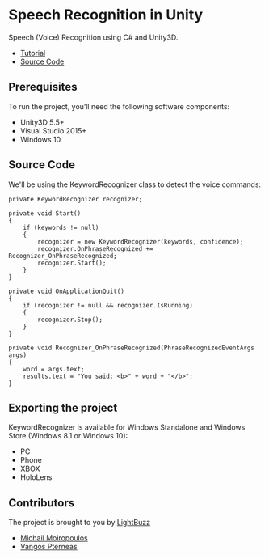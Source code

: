 # Speech Recognition in Unity
Speech (Voice) Recognition using C# and Unity3D.
* [Tutorial](http://lightbuzz.com/speech-recognition-unity/)
* [Source Code](https://github.com/LightBuzz/Speech-Recognition-Unity)

## Prerequisites
To run the project, you’ll need the following software components:
* Unity3D 5.5+
* Visual Studio 2015+
* Windows 10

## Source Code
We'll be using the KeywordRecognizer class to detect the voice commands:

```
private KeywordRecognizer recognizer;

private void Start()
{
    if (keywords != null)
    {
        recognizer = new KeywordRecognizer(keywords, confidence);
        recognizer.OnPhraseRecognized += Recognizer_OnPhraseRecognized;
        recognizer.Start();
    }
}

private void OnApplicationQuit()
{
    if (recognizer != null && recognizer.IsRunning)
    {
        recognizer.Stop();
    }
}

private void Recognizer_OnPhraseRecognized(PhraseRecognizedEventArgs args)
{
    word = args.text;
    results.text = "You said: <b>" + word + "</b>";
}
```

## Exporting the project
KeywordRecognizer is available for Windows Standalone and Windows Store (Windows 8.1 or Windows 10):
* PC
* Phone
* XBOX
* HoloLens

## Contributors
The project is brought to you by [LightBuzz](http://lightbuzz.com)
* [Michail Moiropoulos](http://instoriumgames.com)
* [Vangos Pterneas](http://pterneas.com)
